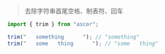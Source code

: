 > 去除字符串首尾空格、制表符、回车

```javascript
import { trim } from "ascor";

trim("   something      "); // "something"
trim("   some   thing      "); // "some   thing"
```